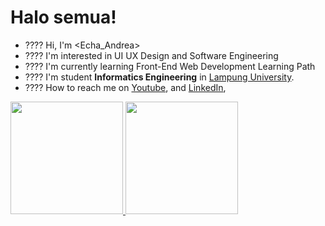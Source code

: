 # Halo semua! 

- ???? Hi, I'm <Echa_Andrea>
- ???? I'm interested in UI UX Design and Software Engineering  
- ???? I'm currently learning Front-End Web Development Learning Path
- ???? I'm student **Informatics Engineering** in [Lampung University](https://www.unila.ac.id/).
- ???? How to reach me on 
<a href="https://www.youtube.com/@Echandrea"  target="_blank">Youtube</a>, and 
<a href="https://www.linkedin.com/in/echa-andrea-gustiar-436657252" target="_blank">LinkedIn</a>, 

<p align="left">
<a href="https://github.com/EchaAndrea">
  <img height="180em" src="https://github-readme-stats-eight-theta.vercel.app/api?username=echaandrea&show_icons=true&theme=algolia&include_all_commits=true&count_private=true"/>
  <img height="180em" src="https://github-readme-stats-eight-theta.vercel.app/api/top-langs/?username=echaandrea&layout=compact&langs_count=8&theme=algolia"/>
</a>
</p>
